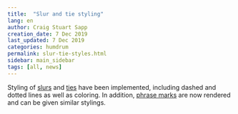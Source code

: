 ```yaml
---
title:  "Slur and tie styling"
lang: en
author: Craig Stuart Sapp
creation_date: 7 Dec 2019
last_updated: 7 Dec 2019
categories: humdrum
permalink: slur-tie-styles.html
sidebar: main_sidebar
tags: [all, news]
---
```


Styling of [slurs](/humdrum/slurs) and [ties](/humdrum/ties) have been
implemented, including dashed and dotted lines as well as coloring.
In addition, [phrase marks](/humdrum/slurs/index.html#phrase-marks) are
now rendered and can be given similar stylings.


